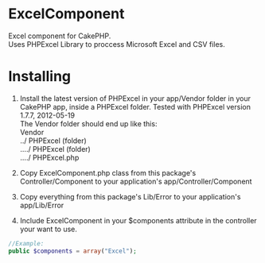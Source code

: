 ExcelComponent
==============

Excel component for CakePHP.  
Uses PHPExcel Library to proccess Microsoft Excel and CSV files.
    
    
    
Installing  
==========

1.  Install the latest version of PHPExcel in your app/Vendor folder in your CakePHP app, inside a PHPExcel folder. Tested with PHPExcel version 1.7.7, 2012-05-19  
The Vendor folder should end up like this:  
Vendor  
../ PHPExcel (folder)  
..../ PHPExcel (folder)  
..../ PHPExcel.php  
  
2.  Copy ExcelComponent.php class from this package's Controller/Component to your application's app/Controller/Component  

3.  Copy everything from this package's Lib/Error to your application's app/Lib/Error
  
4.  Include ExcelComponent in your $components attribute in the controller your want to use.
```php
//Example:
public $components = array("Excel");
```
